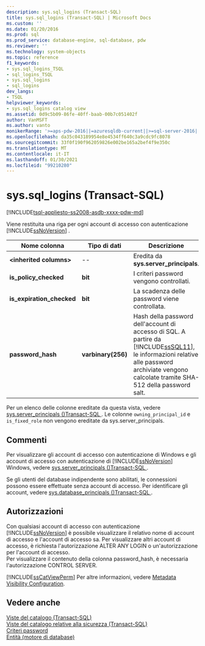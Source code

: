 ```yaml
---
description: sys.sql_logins (Transact-SQL)
title: sys.sql_logins (Transact-SQL) | Microsoft Docs
ms.custom: ''
ms.date: 01/20/2016
ms.prod: sql
ms.prod_service: database-engine, sql-database, pdw
ms.reviewer: ''
ms.technology: system-objects
ms.topic: reference
f1_keywords:
- sys.sql_logins_TSQL
- sql_logins_TSQL
- sys.sql_logins
- sql_logins
dev_langs:
- TSQL
helpviewer_keywords:
- sys.sql_logins catalog view
ms.assetid: 0d9c5b09-86fe-40ff-baab-00b7c051402f
author: VanMSFT
ms.author: vanto
monikerRange: '>=aps-pdw-2016||=azuresqldb-current||>=sql-server-2016||>=sql-server-linux-2017||=azuresqldb-mi-current'
ms.openlocfilehash: da35c043189954e8e4534ff640c3a9cdc9fc8078
ms.sourcegitcommit: 33f0f190f962059826e002be165a2bef4f9e350c
ms.translationtype: MT
ms.contentlocale: it-IT
ms.lasthandoff: 01/30/2021
ms.locfileid: "99210280"
---
```

# <a name="syssql_logins-transact-sql"></a>sys.sql_logins (Transact-SQL)
[!INCLUDE[tsql-appliesto-ss2008-asdb-xxxx-pdw-md](../../includes/tsql-appliesto-ss2008-asdb-xxxx-pdw-md.md)]

  Viene restituita una riga per ogni account di accesso con autenticazione [!INCLUDE[ssNoVersion](../../includes/ssnoversion-md.md)] .  
  
|Nome colonna|Tipo di dati|Descrizione|  
|-----------------|---------------|-----------------|  
|**\<inherited columns>**|--|Eredita da **sys.server_principals**.|  
|**is_policy_checked**|**bit**|I criteri password vengono controllati.|  
|**is_expiration_checked**|**bit**|La scadenza delle password viene controllata.|  
|**password_hash**|**varbinary(256)**|Hash della password dell'account di accesso di SQL. A partire da [!INCLUDE[ssSQL11](../../includes/sssql11-md.md)], le informazioni relative alle password archiviate vengono calcolate tramite SHA-512 della password salt.|  
  
 Per un elenco delle colonne ereditate da questa vista, vedere [sys.server_principals &#40;&#41;Transact-SQL ](../../relational-databases/system-catalog-views/sys-server-principals-transact-sql.md). Le colonne `owning_principal_id` e `is_fixed_role` non vengono ereditate da sys.server_principals.
  
## <a name="remarks"></a>Commenti  
 Per visualizzare gli account di accesso con autenticazione di Windows e gli account di accesso con autenticazione di [!INCLUDE[ssNoVersion](../../includes/ssnoversion-md.md)] Windows, vedere [sys.server_principals &#40;&#41;Transact-SQL ](../../relational-databases/system-catalog-views/sys-server-principals-transact-sql.md).  
  
 Se gli utenti del database indipendente sono abilitati, le connessioni possono essere effettuate senza account di accesso. Per identificare gli account, vedere  [sys.database_principals &#40;&#41;Transact-SQL ](../../relational-databases/system-catalog-views/sys-database-principals-transact-sql.md).  
  
## <a name="permissions"></a>Autorizzazioni  
 Con qualsiasi account di accesso con autenticazione [!INCLUDE[ssNoVersion](../../includes/ssnoversion-md.md)] è possibile visualizzare il relativo nome di account di accesso e l'account di accesso sa. Per visualizzare altri account di accesso, è richiesta l'autorizzazione ALTER ANY LOGIN o un'autorizzazione per l'account di accesso.  
 Per visualizzare il contenuto della colonna password_hash, è necessaria l'autorizzazione CONTROL SERVER.
  
 [!INCLUDE[ssCatViewPerm](../../includes/sscatviewperm-md.md)] Per altre informazioni, vedere [Metadata Visibility Configuration](../../relational-databases/security/metadata-visibility-configuration.md).  
  
## <a name="see-also"></a>Vedere anche  
 [Viste del catalogo &#40;Transact-SQL&#41;](../../relational-databases/system-catalog-views/catalog-views-transact-sql.md)   
 [Viste del catalogo relative alla sicurezza &#40;Transact-SQL&#41;](../../relational-databases/system-catalog-views/security-catalog-views-transact-sql.md)   
 [Criteri password](../../relational-databases/security/password-policy.md)   
 [Entità &#40;motore di database&#41;](../../relational-databases/security/authentication-access/principals-database-engine.md)  
  
  
